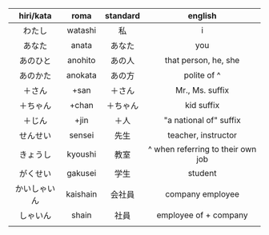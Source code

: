 | hiri/kata |   roma   | standard |              english              |
| :-------: | :------: | :------: | :-------------------------------: |
|    わたし    | watashi  |    私     |                 i                 |
|    あなた    |  anata   |   あなた    |                you                |
|   あのひと    | anohito  |   あの人    |       that person, he, she        |
|   あのかた    | anokata  |   あの方    |            polite of ^            |
|    ＋さん    |   +san   |   ＋さん    |          Mr., Ms. suffix          |
|   ＋ちゃん    |  +chan   |   ＋ちゃん   |            kid suffix             |
|    ＋じん    |   +jin   |    ＋人    |      "a national of" suffix       |
|   せんせい    |  sensei  |    先生    |        teacher, instructor        |
|   きょうし    | kyoushi  |    教室    | ^ when referring to their own job |
|   がくせい    | gakusei  |    学生    |              student              |
|  かいしゃいん   | kaishain |   会社員    |         company employee          |
|   しゃいん    |  shain   |    社員    |       employee of + company       |
|           |          |          |                                   |
